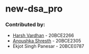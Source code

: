# new-dsa_pro
### Contributed by:
- [Harsh Vardhan](https://github.com/harshhvv) - 20BCE2266
- [Anoushka Shresth](https://github.com/anoushka22) - 20BCE2305
-  Ekjot Singh Panesar - 20BCE0787
